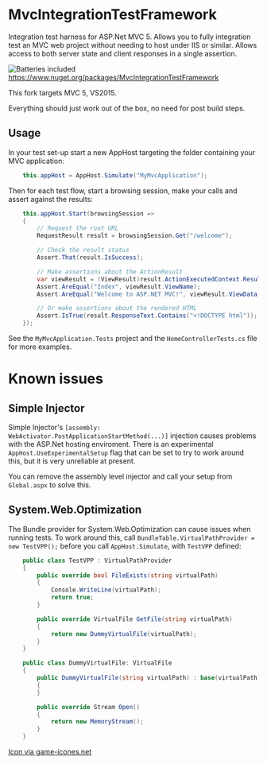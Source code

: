 MvcIntegrationTestFramework
===========================

Integration test harness for ASP.Net MVC 5. Allows you to fully integration test an MVC web project without needing to host under IIS or similar. Allows access to both server state and client responses in a single assertion.

![Batteries included](https://raw.githubusercontent.com/i-e-b/MvcIntegrationTestFramework/master/batteries_small.png)
https://www.nuget.org/packages/MvcIntegrationTestFramework

This fork targets MVC 5, VS2015.

Everything should just work out of the box, no need for post build steps.

Usage
----------

In your test set-up start a new AppHost targeting the folder containing your MVC application:

```csharp
	this.appHost = AppHost.Simulate("MyMvcApplication");
```

Then for each test flow, start a browsing session, make your calls and assert against the results:

```csharp
	this.appHost.Start(browsingSession =>
	{
		// Request the root URL
		RequestResult result = browsingSession.Get("/welcome");

		// Check the result status
		Assert.That(result.IsSuccess);

		// Make assertions about the ActionResult
		var viewResult = (ViewResult)result.ActionExecutedContext.Result;
		Assert.AreEqual("Index", viewResult.ViewName);
		Assert.AreEqual("Welcome to ASP.NET MVC!", viewResult.ViewData["Message"]);

		// Or make assertions about the rendered HTML
		Assert.IsTrue(result.ResponseText.Contains("<!DOCTYPE html"));
	});
```

See the `MyMvcApplication.Tests` project and the `HomeControllerTests.cs` file for more examples.

Known issues
============

Simple Injector
---------------

Simple Injector's `[assembly: WebActivator.PostApplicationStartMethod(...)]` injection causes problems with the ASP.Net hosting enviroment.
There is an experimental `AppHost.UseExperimentalSetup` flag that can be set to try to work around this, but it is very unreliable at present.

You can remove the assembly level injector and call your setup from `Global.aspx` to solve this.


System.Web.Optimization
------------------------
The Bundle provider for System.Web.Optimization can cause issues when running tests.
To work around this, call `BundleTable.VirtualPathProvider = new TestVPP();` before you call `AppHost.Simulate`, with `TestVPP` defined:

```csharp
    public class TestVPP : VirtualPathProvider
    {
        public override bool FileExists(string virtualPath)
        {
            Console.WriteLine(virtualPath);
            return true;
        }

        public override VirtualFile GetFile(string virtualPath)
        {
            return new DummyVirtualFile(virtualPath);
        }
    }

    public class DummyVirtualFile: VirtualFile
    {
        public DummyVirtualFile(string virtualPath) : base(virtualPath)
        {
        }

        public override Stream Open()
        {
            return new MemoryStream();
        }
    }
```

[Icon via game-icones.net](http://game-icons.net/lorc/originals/batteries.html) 
